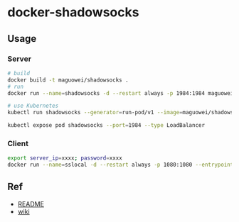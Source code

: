 # docker-shadowsocks

## Usage

### Server

```bash
# build
docker build -t maguowei/shadowsocks .
# run
docker run --name=shadowsocks -d --restart always -p 1984:1984 maguowei/shadowsocks -p 1984 -k ${password} -m aes-256-cfb --fast-open --workers 4

# use Kubernetes
kubectl run shadowsocks --generator=run-pod/v1 --image=maguowei/shadowsocks --restart=Always --command -- ssserver -p 1984 -k ${password} -m aes-256-cfb --fast-open --workers 4

kubectl expose pod shadowsocks --port=1984 --type LoadBalancer
```

### Client

```bash
export server_ip=xxxx; password=xxxx
docker run --name=sslocal -d --restart always -p 1080:1080 --entrypoint=sslocal maguowei/shadowsocks -s ${server_ip} -p 1984 -b 127.0.0.1 -l 1080 -k ${password} -m aes-256-cfb --fast-open
```

## Ref

- [README](https://github.com/shadowsocks/shadowsocks/blob/master/README.md)
- [wiki](https://github.com/shadowsocks/shadowsocks/wiki)
